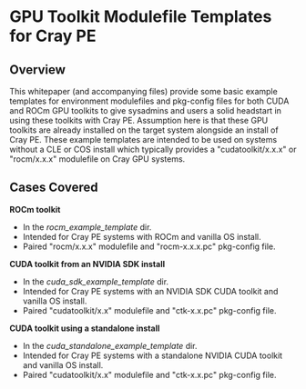 # GPU Toolkit Modulefile Templates for Cray PE

## Overview

This whitepaper (and accompanying files) provide some basic example templates for environment modulefiles and pkg-config files for both CUDA and ROCm GPU toolkits to give sysadmins and users a solid headstart in using these toolkits with Cray PE. Assumption here is that these GPU toolkits are already installed on the target system alongside an install of Cray PE. These example templates are intended to be used on systems without a CLE or COS install which typically provides a "cudatoolkit/x.x.x" or "rocm/x.x.x" modulefile on Cray GPU systems.

## Cases Covered
 
**ROCm toolkit**
- In the *rocm_example_template* dir.
- Intended for Cray PE systems with ROCm and vanilla OS install.
- Paired "rocm/x.x.x" modulefile and "rocm-x.x.x.pc" pkg-config file.
 
**CUDA toolkit from an NVIDIA SDK install**
- In the *cuda_sdk_example_template* dir.
- Intended for Cray PE systems with an NVIDIA SDK CUDA toolkit and vanilla OS install.
- Paired "cudatoolkit/x.x" modulefile and "ctk-x.x.pc" pkg-config file.

**CUDA toolkit using a standalone install**
- In the *cuda_standalone_example_template* dir.
- Intended for Cray PE systems with a standalone NVIDIA CUDA toolkit and vanilla OS install.
- Paired "cudatoolkit/x.x" modulefile and "ctk-x.x.pc" pkg-config file.
